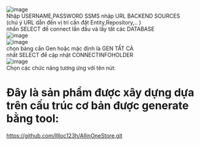 ![image](https://github.com/user-attachments/assets/331c662f-0149-4929-b4ce-4bd947cbc9e6)  
Nhập USERNAME,PASSWORD SSMS nhập URL BACKEND SOURCES  
(chú ý URL dẫn đến vị trí cần đặt Entity,Repository,.. )  
nhấn SELECT để connect lần đầu và lấy tất các DATABASE  
![image](https://github.com/user-attachments/assets/f1ddd12e-ba21-483e-a745-d6791c4d76c1)  
![image](https://github.com/user-attachments/assets/15ea5fb8-c97b-461f-a07d-9e4e436ff401)  
chọn bảng cần Gen hoặc mặc định là GEN TẤT CẢ  
nhất SELECT để cập nhật CONNECTINFOHOLDER  
![image](https://github.com/user-attachments/assets/cbf764b0-81cf-4e3e-9e45-ff344b4551d0)  
Chọn các chức năng tương ứng với tên nút:  
# Đây là sản phẩm được xây dựng dựa trên cấu trúc cơ bản được generate bằng tool:  
https://github.com/lllloc123h/AllinOneStore.git








